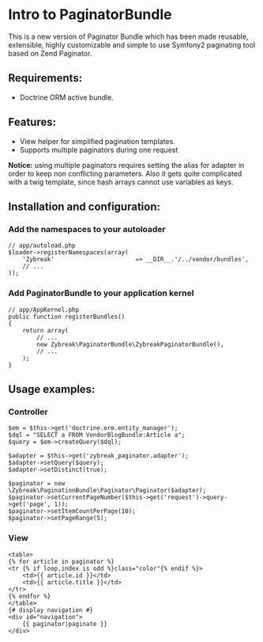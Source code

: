 # Intro to PaginatorBundle

This is a new version of Paginator Bundle which has been made reusable, extensible,
highly customizable and simple to use Symfony2 paginating tool
based on Zend Paginator.

## Requirements:

- Doctrine ORM active bundle.

## Features:

- View helper for simplified pagination templates.
- Supports multiple paginators during one request

**Notice:** using multiple paginators requires setting the alias for adapter in order to keep non
conflicting parameters. Also it gets quite complicated with a twig template, since hash arrays cannot use
variables as keys.

## Installation and configuration:

### Add the namespaces to your autoloader

    // app/autoload.php
    $loader->registerNamespaces(array(
        'Zybreak'                       => __DIR__.'/../vendor/bundles',
        // ...
    ));


### Add PaginatorBundle to your application kernel

    // app/AppKernel.php
    public function registerBundles()
    {
        return array(
            // ...
            new Zybreak\PaginatorBundle\ZybreakPaginatorBundle(),
            // ...
        );
    }

## Usage examples:

### Controller

    $em = $this->get('doctrine.orm.entity_manager');
    $dql = "SELECT a FROM VendorBlogBundle:Article a";
    $query = $em->createQuery($dql);

    $adapter = $this->get('zybreak_paginator.adapter');
    $adapter->setQuery($query);
    $adapter->setDistinct(true);

    $paginator = new \Zybreak\PaginationBundle\Paginator\Paginator($adapter);
    $paginator->setCurrentPageNumber($this->get('request')->query->get('page', 1));
    $paginator->setItemCountPerPage(10);
    $paginator->setPageRange(5);

### View

    <table>
    {% for article in paginator %}
    <tr {% if loop.index is odd %}class="color"{% endif %}>
        <td>{{ article.id }}</td>
        <td>{{ article.title }}</td>
    </tr>
    {% endfor %}
    </table>
    {# display navigation #}
    <div id="navigation">
        {{ paginator|paginate }}
    </div>

